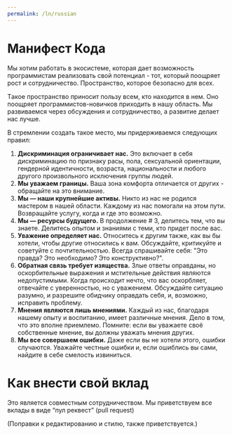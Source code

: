 ```yaml
---
permalink: /ln/russian
---
```

Манифест Кода
==================

Мы хотим работать в экосистеме, которая дает возможность программистам реализовать свой потенциал - тот, который поощряет рост и сотрудничество. Пространство, которое безопасно для всех.

Tакое пространство приносит пользу всем, кто находится в нем. Оно поощряет программистов-новичков приходить в нашу область. Мы развиваемся через обсуждения и сотрудничество, а развитие делает нас лучше.

В стремлении создать такое место, мы придерживаемся следующих правил:

1. **Дискриминация ограничивает нас.** Это включает в себя дискриминацию по признаку расы, пола, сексуальной ориентации, гендерной идентичности, возраста, национальности и любого другого произвольного исключения группы людей.
2. **Мы уважаем границы.** Ваша зона комфорта отличается от других - обращайте на это внимание.
3. **Мы — наши крупнейшие активы.** Никто из нас не родился мастером в нашей области. Каждому из нас помогали на этом пути. Возвращайте услугу, когда и где это возможно.
4. **Мы — ресурсы будущего.** В продолжение # 3, делитесь тем, что вы знаете. Делитесь опытом и знаниями с теми, кто придет после вас.
5. **Уважение определяет нас.** Относитесь к другим также, как вы бы хотели, чтобы другие относились к вам. Обсуждайте, критикуйте и советуйте с почтительностью. Всегда спрашивайте себя: "Это правда? Это необходимо? Это конструктивно?".
6. **Обратная связь требует изящества.** Злые ответы оправданы, но оскорбительные выражения и мстительные действия являются недопустимыми. Когда происходит нечто, что вас оскорбляет, отвечайте с уверенностью, но с уважением. Обсуждайте ситуацию разумно, и разрешите обидчику оправдать себя, и, возможно, исправить проблему.
7. **Мнения являются лишь мнениями.** Каждый из нас, благодаря нашему опыту и воспитанию, имеет различные мнения. Дело в том, что это вполне приемлемо. Помните: если вы уважаете своё собственные мнение, вы должны уважать мнения других.
8. **Мы все совершаем ошибки.** Даже если вы не хотели этого, ошибки случаются. Уважайте честные ошибки и, если ошиблись вы сами, найдите в себе смелость извиниться.

Как внести свой вклад
=====================

Это является совместным сотрудничеством. Мы приветствуем все вклады в виде “пул реквест” (pull request)

(Поправки к редактированию и стилю, также приветствуется.)
